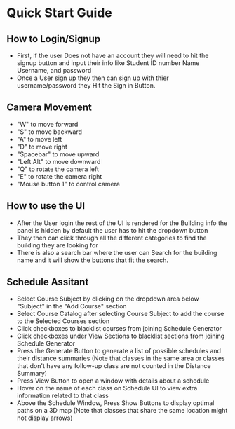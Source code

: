 # **Quick Start Guide**

How to Login/Signup
--
- First, if the user Does not have an account they will need to hit the signup button and input their info like Student ID number Name Username, and password
- Once a User sign up they then can sign up with thier username/password they Hit the Sign in Button.

Camera Movement 
--
- "W" to move forward
- "S" to move backward
- "A" to move left
- "D" to move right
- "Spacebar" to move upward
- "Left Alt" to move downward
- "Q" to rotate the camera left
- "E" to rotate the camera right
- "Mouse button 1" to control camera
  
How to use the UI
--
- After the User login the rest of the UI is rendered for the Building info the panel is hidden by default the user has to hit the dropdown button
- They then can click through all the different categories to find the building they are looking for
- There is also a search bar where the user can Search for the building name and it will show the buttons that fit the search.

Schedule Assitant
--
- Select Course Subject by clicking on the dropdown area below "Subject" in the "Add Course" section
- Select Course Catalog after selecting Course Subject to add the course to the Selected Courses section
- Click checkboxes to blacklist courses from joining Schedule Generator
- Click checkboxes under View Sections to blacklist sections from joining Schedule Generator
- Press the Generate Button to generate a list of possible schedules and their distance summaries (Note that classes in the same area or classes that don't have any follow-up class are not counted in the  Distance Summary)
- Press View Button to open a window with details about a schedule
- Hover on the name of each class on Schedule UI to view extra information related to that class
- Above the Schedule Window, Press Show Buttons to display optimal paths on a 3D map (Note that classes that share the same location might not display arrows)
